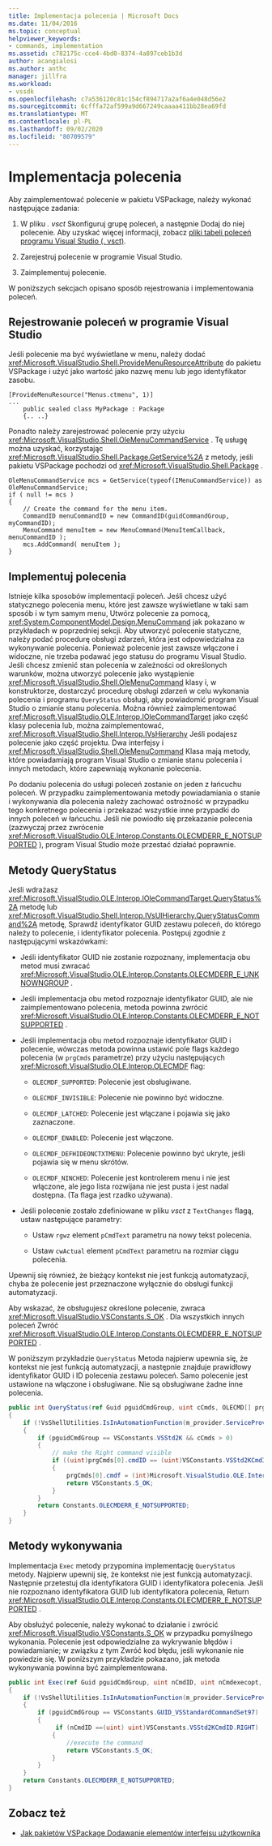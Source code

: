 ```yaml
---
title: Implementacja polecenia | Microsoft Docs
ms.date: 11/04/2016
ms.topic: conceptual
helpviewer_keywords:
- commands, implementation
ms.assetid: c782175c-cce4-4bd0-8374-4a897ceb1b3d
author: acangialosi
ms.author: anthc
manager: jillfra
ms.workload:
- vssdk
ms.openlocfilehash: c7a536120c81c154cf894717a2af6a4e048d56e2
ms.sourcegitcommit: 6cfffa72af599a9d667249caaaa411bb28ea69fd
ms.translationtype: MT
ms.contentlocale: pl-PL
ms.lasthandoff: 09/02/2020
ms.locfileid: "80709579"
---
```

# <a name="command-implementation"></a>Implementacja polecenia
Aby zaimplementować polecenie w pakietu VSPackage, należy wykonać następujące zadania:

1. W pliku *. vsct* Skonfiguruj grupę poleceń, a następnie Dodaj do niej polecenie. Aby uzyskać więcej informacji, zobacz [pliki tabeli poleceń programu Visual Studio (. vsct)](../../extensibility/internals/visual-studio-command-table-dot-vsct-files.md).

2. Zarejestruj polecenie w programie Visual Studio.

3. Zaimplementuj polecenie.

W poniższych sekcjach opisano sposób rejestrowania i implementowania poleceń.

## <a name="register-commands-with-visual-studio"></a>Rejestrowanie poleceń w programie Visual Studio
 Jeśli polecenie ma być wyświetlane w menu, należy dodać <xref:Microsoft.VisualStudio.Shell.ProvideMenuResourceAttribute> do pakietu VSPackage i użyć jako wartość jako nazwę menu lub jego identyfikator zasobu.

```
[ProvideMenuResource("Menus.ctmenu", 1)]
...
    public sealed class MyPackage : Package
    {.. ..}

```

 Ponadto należy zarejestrować polecenie przy użyciu <xref:Microsoft.VisualStudio.Shell.OleMenuCommandService> . Tę usługę można uzyskać, korzystając <xref:Microsoft.VisualStudio.Shell.Package.GetService%2A> z metody, jeśli pakietu VSPackage pochodzi od <xref:Microsoft.VisualStudio.Shell.Package> .

```
OleMenuCommandService mcs = GetService(typeof(IMenuCommandService)) as OleMenuCommandService;
if ( null != mcs )
{
    // Create the command for the menu item.
    CommandID menuCommandID = new CommandID(guidCommandGroup, myCommandID);
    MenuCommand menuItem = new MenuCommand(MenuItemCallback, menuCommandID );
    mcs.AddCommand( menuItem );
}

```

## <a name="implement-commands"></a>Implementuj polecenia
 Istnieje kilka sposobów implementacji poleceń. Jeśli chcesz użyć statycznego polecenia menu, które jest zawsze wyświetlane w taki sam sposób i w tym samym menu, Utwórz polecenie za pomocą, <xref:System.ComponentModel.Design.MenuCommand> jak pokazano w przykładach w poprzedniej sekcji. Aby utworzyć polecenie statyczne, należy podać procedurę obsługi zdarzeń, która jest odpowiedzialna za wykonywanie polecenia. Ponieważ polecenie jest zawsze włączone i widoczne, nie trzeba podawać jego statusu do programu Visual Studio. Jeśli chcesz zmienić stan polecenia w zależności od określonych warunków, można utworzyć polecenie jako wystąpienie <xref:Microsoft.VisualStudio.Shell.OleMenuCommand> klasy i, w konstruktorze, dostarczyć procedurę obsługi zdarzeń w celu wykonania polecenia i programu `QueryStatus` obsługi, aby powiadomić program Visual Studio o zmianie stanu polecenia. Można również zaimplementować <xref:Microsoft.VisualStudio.OLE.Interop.IOleCommandTarget> jako część klasy polecenia lub, można zaimplementować, <xref:Microsoft.VisualStudio.Shell.Interop.IVsHierarchy> Jeśli podajesz polecenie jako część projektu. Dwa interfejsy i <xref:Microsoft.VisualStudio.Shell.OleMenuCommand> Klasa mają metody, które powiadamiają program Visual Studio o zmianie stanu polecenia i innych metodach, które zapewniają wykonanie polecenia.

 Po dodaniu polecenia do usługi poleceń zostanie on jeden z łańcuchu poleceń. W przypadku zaimplementowania metody powiadamiania o stanie i wykonywania dla polecenia należy zachować ostrożność w przypadku tego konkretnego polecenia i przekazać wszystkie inne przypadki do innych poleceń w łańcuchu. Jeśli nie powiodło się przekazanie polecenia (zazwyczaj przez zwrócenie <xref:Microsoft.VisualStudio.OLE.Interop.Constants.OLECMDERR_E_NOTSUPPORTED> ), program Visual Studio może przestać działać poprawnie.

## <a name="querystatus-methods"></a>Metody QueryStatus
 Jeśli wdrażasz <xref:Microsoft.VisualStudio.OLE.Interop.IOleCommandTarget.QueryStatus%2A> metodę lub <xref:Microsoft.VisualStudio.Shell.Interop.IVsUIHierarchy.QueryStatusCommand%2A> metodę, Sprawdź identyfikator GUID zestawu poleceń, do którego należy to polecenie, i identyfikator polecenia. Postępuj zgodnie z następującymi wskazówkami:

- Jeśli identyfikator GUID nie zostanie rozpoznany, implementacja obu metod musi zwracać <xref:Microsoft.VisualStudio.OLE.Interop.Constants.OLECMDERR_E_UNKNOWNGROUP> .

- Jeśli implementacja obu metod rozpoznaje identyfikator GUID, ale nie zaimplementowano polecenia, metoda powinna zwrócić <xref:Microsoft.VisualStudio.OLE.Interop.Constants.OLECMDERR_E_NOTSUPPORTED> .

- Jeśli implementacja obu metod rozpoznaje identyfikator GUID i polecenie, wówczas metoda powinna ustawić pole flags każdego polecenia (w `prgCmds` parametrze) przy użyciu następujących <xref:Microsoft.VisualStudio.OLE.Interop.OLECMDF> flag:

  - `OLECMDF_SUPPORTED`: Polecenie jest obsługiwane.

  - `OLECMDF_INVISIBLE`: Polecenie nie powinno być widoczne.

  - `OLECMDF_LATCHED`: Polecenie jest włączane i pojawia się jako zaznaczone.

  - `OLECMDF_ENABLED`: Polecenie jest włączone.

  - `OLECMDF_DEFHIDEONCTXTMENU`: Polecenie powinno być ukryte, jeśli pojawia się w menu skrótów.

  - `OLECMDF_NINCHED`: Polecenie jest kontrolerem menu i nie jest włączone, ale jego lista rozwijana nie jest pusta i jest nadal dostępna. (Ta flaga jest rzadko używana).

- Jeśli polecenie zostało zdefiniowane w pliku *vsct* z `TextChanges` flagą, ustaw następujące parametry:

  - Ustaw `rgwz` element `pCmdText` parametru na nowy tekst polecenia.

  - Ustaw `cwActual` element `pCmdText` parametru na rozmiar ciągu polecenia.

Upewnij się również, że bieżący kontekst nie jest funkcją automatyzacji, chyba że polecenie jest przeznaczone wyłącznie do obsługi funkcji automatyzacji.

Aby wskazać, że obsługujesz określone polecenie, zwraca <xref:Microsoft.VisualStudio.VSConstants.S_OK> . Dla wszystkich innych poleceń Zwróć <xref:Microsoft.VisualStudio.OLE.Interop.Constants.OLECMDERR_E_NOTSUPPORTED> .

W poniższym przykładzie `QueryStatus` Metoda najpierw upewnia się, że kontekst nie jest funkcją automatyzacji, a następnie znajduje prawidłowy identyfikator GUID i ID polecenia zestawu poleceń. Samo polecenie jest ustawione na włączone i obsługiwane. Nie są obsługiwane żadne inne polecenia.

```csharp
public int QueryStatus(ref Guid pguidCmdGroup, uint cCmds, OLECMD[] prgCmds, IntPtr pCmdText)
{
    if (!VsShellUtilities.IsInAutomationFunction(m_provider.ServiceProvider))
    {
        if (pguidCmdGroup == VSConstants.VSStd2K && cCmds > 0)
        {
            // make the Right command visible
            if ((uint)prgCmds[0].cmdID == (uint)VSConstants.VSStd2KCmdID.RIGHT)
            {
                prgCmds[0].cmdf = (int)Microsoft.VisualStudio.OLE.Interop.Constants.MSOCMDF_ENABLED | (int)Microsoft.VisualStudio.OLE.Interop.Constants.MSOCMDF_SUPPORTED;
                return VSConstants.S_OK;
            }
        }
        return Constants.OLECMDERR_E_NOTSUPPORTED;
    }
}
```

## <a name="execution-methods"></a>Metody wykonywania
 Implementacja `Exec` metody przypomina implementację `QueryStatus` metody. Najpierw upewnij się, że kontekst nie jest funkcją automatyzacji. Następnie przetestuj dla identyfikatora GUID i identyfikatora polecenia. Jeśli nie rozpoznano identyfikatora GUID lub identyfikatora polecenia, Return <xref:Microsoft.VisualStudio.OLE.Interop.Constants.OLECMDERR_E_NOTSUPPORTED> .

 Aby obsłużyć polecenie, należy wykonać to działanie i zwrócić <xref:Microsoft.VisualStudio.VSConstants.S_OK> w przypadku pomyślnego wykonania. Polecenie jest odpowiedzialne za wykrywanie błędów i powiadamianie; w związku z tym Zwróć kod błędu, jeśli wykonanie nie powiedzie się. W poniższym przykładzie pokazano, jak metoda wykonywania powinna być zaimplementowana.

```csharp
public int Exec(ref Guid pguidCmdGroup, uint nCmdID, uint nCmdexecopt, IntPtr pvaIn, IntPtr pvaOut)
{
    if (!VsShellUtilities.IsInAutomationFunction(m_provider.ServiceProvider))
    {
        if (pguidCmdGroup == VSConstants.GUID_VSStandardCommandSet97)
        {
             if (nCmdID ==(uint) uint)VSConstants.VSStd2KCmdID.RIGHT)
            {
                //execute the command
                return VSConstants.S_OK;
            }
        }
    }
    return Constants.OLECMDERR_E_NOTSUPPORTED;
}
```

## <a name="see-also"></a>Zobacz też

- [Jak pakietów VSPackage Dodawanie elementów interfejsu użytkownika](../../extensibility/internals/how-vspackages-add-user-interface-elements.md)
